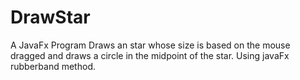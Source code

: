 # DrawStar

A JavaFx Program
Draws an star whose size is based on the mouse dragged and draws a circle in the midpoint of the star.
Using javaFx rubberband method.
